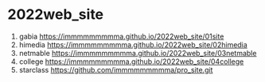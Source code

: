 # 2022web_site
1. gabia https://immmmmmmmma.github.io/2022web_site/01site
1. himedia https://immmmmmmmma.github.io/2022web_site/02himedia
1. netmable https://immmmmmmmma.github.io/2022web_site/03netmable
1. college https://immmmmmmmma.github.io/2022web_site/04college
1. starclass https://github.com/immmmmmmmma/pro_site.git